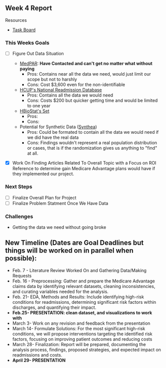 ## Week 4 Report

Resources
- [Task Board](https://github.com/users/anderson-nicole/projects/2)

### This Weeks Goals
- [ ] Figure Out Data Situation
  - [MedPAR](https://www.cms.gov/data-research/files-for-order/limited-data-set-lds-files/medpar-limited-data-set-lds-hospital-national): **Have Contacted and can't get no matter what without paying**
    - Pros: Contains near all the data we need, would just limit our scope but not to harshly
    - Cons: Cost $3,600 even for the non-identifiable 
  - [HCUP's National Readmission Database](https://hcup-us.ahrq.gov/nrdoverview.jsp)
    - Pros: Contains all the data we would need
    - Cons: Costs $200 but quicker getting time and would be limited to one year
  - [HBioStat's Set](https://archive.ics.uci.edu/dataset/880/support2)
    - Pros:
    - Cons: 
  - Potential for Synthetic Data ([Synthea](https://synthetichealth.github.io/synthea/))
    - Pros: Could be formated to contain all the data we would need if we did have the real data
    - Cons: Findings wouldn't represent a real population distribution or cases, that is if the randomization gives us anything to "find" at all.
- [X] Work On Finding Articles Related To Overall Topic with a Focus on ROI Reference to determine gain Medicare Advantage plans would have if they implemented our project.


### Next Steps
- [ ] Finalize Overall Plan for Project
- [ ] Finalize Problem Statment Once We Have Data

### Challenges
- Getting the data we need without going broke

## __New Timeline (Dates are Goal Deadlines but things will be worked on in parallel when possible):__
- Feb. 7 - Literature Review Worked On and Gathering Data/Making Requests
- Feb. 16 - Preprocessing: Gather and prepare the Medicare Advantage claims data by identifying relevant datasets, cleaning inconsistencies, and curating variables needed for the analysis.
- Feb. 21- EDA, Methods and Results: Include identifying high-risk conditions for readmissions, determining significant risk factors within discharges, and quantifying their impact.
- **Feb.25- PRESENTATION: clean dataset, and visualizations to work with**
- March 3- Work on any revision and feedback from the presentation
- March 14- Formulate Solutions: For the most significant high-risk conditions, we will propose interventions targeting the identified risk factors, focusing on improving patient outcomes and reducing costs
- March 28- Finalization: Report will be prepared, documenting the analysis process, findings, proposed strategies, and expected impact on readmissions and costs.
- **April 29- PRESENTATION**
